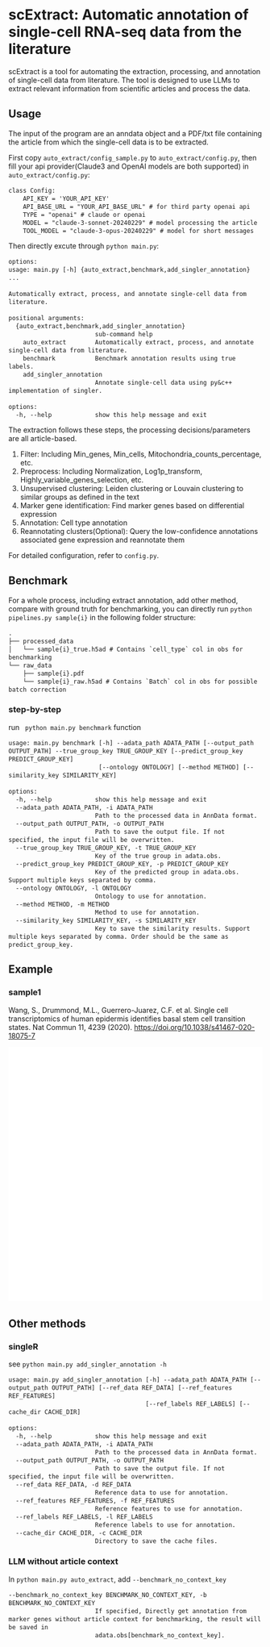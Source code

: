 # scExtract: Automatic annotation of single-cell RNA-seq data from the literature

scExtract is a tool for automating the extraction, processing, and annotation of single-cell data from literature. The tool is designed to use LLMs to extract relevant information from scientific articles and process the data.

## Usage
The input of the program are an anndata object and a PDF/txt file containing the article from which the single-cell data is to be extracted. 

First copy `auto_extract/config_sample.py` to `auto_extract/config.py`, then fill your api provider(Claude3 and OpenAI models are both supported) in `auto_extract/config.py`:
```
class Config:
    API_KEY = 'YOUR_API_KEY'
    API_BASE_URL = "YOUR_API_BASE_URL" # for third party openai api
    TYPE = "openai" # claude or openai
    MODEL = "claude-3-sonnet-20240229" # model processing the article
    TOOL_MODEL = "claude-3-opus-20240229" # model for short messages
```
Then directly excute through `python main.py`:
```
options:
usage: main.py [-h] {auto_extract,benchmark,add_singler_annotation} ...

Automatically extract, process, and annotate single-cell data from literature.

positional arguments:
  {auto_extract,benchmark,add_singler_annotation}
                        sub-command help
    auto_extract        Automatically extract, process, and annotate single-cell data from literature.
    benchmark           Benchmark annotation results using true labels.
    add_singler_annotation
                        Annotate single-cell data using py&c++ implementation of singler.

options:
  -h, --help            show this help message and exit
```
The extraction follows these steps, the processing decisions/parameters are all article-based.
1. Filter: Including Min_genes, Min_cells, Mitochondria_counts_percentage, etc.
2. Preprocess: Including Normalization, Log1p_transform, Highly_variable_genes_selection, etc.
3. Unsupervised clustering: Leiden clustering or Louvain clustering to similar groups as defined in the text
4. Marker gene identification: Find marker genes based on differential expression
5. Annotation: Cell type annotation
6. Reannotating clusters(Optional): Query the low-confidence annotations associated gene expression and reannotate them

For detailed configuration, refer to `config.py`.

## Benchmark

For a whole process, including extract annotation, add other method, compare with ground truth for benchmarking, you can directly run
`python pipelines.py sample{i}` in the following folder structure:

```
.
├── processed_data
│   └── sample{i}_true.h5ad # Contains `cell_type` col in obs for benchmarking
└── raw_data
    ├── sample{i}.pdf
    └── sample{i}_raw.h5ad # Contains `Batch` col in obs for possible batch correction
```

### step-by-step

run ` python main.py benchmark` function
```
usage: main.py benchmark [-h] --adata_path ADATA_PATH [--output_path OUTPUT_PATH] --true_group_key TRUE_GROUP_KEY [--predict_group_key PREDICT_GROUP_KEY]
                         [--ontology ONTOLOGY] [--method METHOD] [--similarity_key SIMILARITY_KEY]

options:
  -h, --help            show this help message and exit
  --adata_path ADATA_PATH, -i ADATA_PATH
                        Path to the processed data in AnnData format.
  --output_path OUTPUT_PATH, -o OUTPUT_PATH
                        Path to save the output file. If not specified, the input file will be overwritten.
  --true_group_key TRUE_GROUP_KEY, -t TRUE_GROUP_KEY
                        Key of the true group in adata.obs.
  --predict_group_key PREDICT_GROUP_KEY, -p PREDICT_GROUP_KEY
                        Key of the predicted group in adata.obs. Support multiple keys separated by comma.
  --ontology ONTOLOGY, -l ONTOLOGY
                        Ontology to use for annotation.
  --method METHOD, -m METHOD
                        Method to use for annotation.
  --similarity_key SIMILARITY_KEY, -s SIMILARITY_KEY
                        Key to save the similarity results. Support multiple keys separated by comma. Order should be the same as predict_group_key.
```

## Example
### sample1
Wang, S., Drummond, M.L., Guerrero-Juarez, C.F. et al. Single cell transcriptomics of human epidermis identifies basal stem cell transition states. Nat Commun 11, 4239 (2020). https://doi.org/10.1038/s41467-020-18075-7

![sample1](src/sample1_benchmark.png)

## Other methods
### singleR
see `python main.py add_singler_annotation -h`
```
usage: main.py add_singler_annotation [-h] --adata_path ADATA_PATH [--output_path OUTPUT_PATH] [--ref_data REF_DATA] [--ref_features REF_FEATURES]
                                      [--ref_labels REF_LABELS] [--cache_dir CACHE_DIR]

options:
  -h, --help            show this help message and exit
  --adata_path ADATA_PATH, -i ADATA_PATH
                        Path to the processed data in AnnData format.
  --output_path OUTPUT_PATH, -o OUTPUT_PATH
                        Path to save the output file. If not specified, the input file will be overwritten.
  --ref_data REF_DATA, -d REF_DATA
                        Reference data to use for annotation.
  --ref_features REF_FEATURES, -f REF_FEATURES
                        Reference features to use for annotation.
  --ref_labels REF_LABELS, -l REF_LABELS
                        Reference labels to use for annotation.
  --cache_dir CACHE_DIR, -c CACHE_DIR
                        Directory to save the cache files.
```

### LLM without article context
In `python main.py auto_extract`, add `--benchmark_no_context_key`
```
--benchmark_no_context_key BENCHMARK_NO_CONTEXT_KEY, -b BENCHMARK_NO_CONTEXT_KEY
                        If specified, Directly get annotation from marker genes without article context for benchmarking, the result will be saved in
                        adata.obs[benchmark_no_context_key].
```